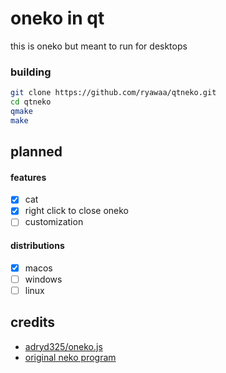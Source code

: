 # oneko in qt

this is oneko but meant to run for desktops

### building
```bash
git clone https://github.com/ryawaa/qtneko.git
cd qtneko
qmake
make
```

## planned
#### features
- [x] cat
- [x] right click to close oneko
- [ ] customization

#### distributions
- [x] macos
- [ ] windows
- [ ] linux

## credits

- [adryd325/oneko.js](https://github.com/adryd325/oneko.js)
- [original neko program](https://en.wikipedia.org/wiki/Neko_(software))